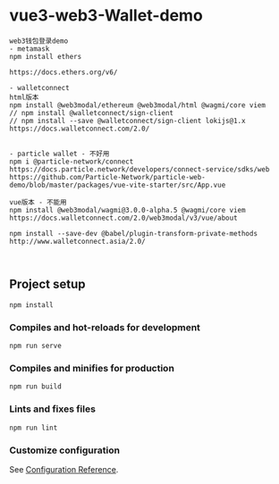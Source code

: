 # vue3-web3-Wallet-demo

```
web3钱包登录demo
- metamask
npm install ethers

https://docs.ethers.org/v6/

- walletconnect
html版本
npm install @web3modal/ethereum @web3modal/html @wagmi/core viem
// npm install @walletconnect/sign-client
// npm install --save @walletconnect/sign-client lokijs@1.x
https://docs.walletconnect.com/2.0/


- particle wallet - 不好用
npm i @particle-network/connect
https://docs.particle.network/developers/connect-service/sdks/web
https://github.com/Particle-Network/particle-web-demo/blob/master/packages/vue-vite-starter/src/App.vue

vue版本 - 不能用
npm install @web3modal/wagmi@3.0.0-alpha.5 @wagmi/core viem
https://docs.walletconnect.com/2.0/web3modal/v3/vue/about

npm install --save-dev @babel/plugin-transform-private-methods
http://www.walletconnect.asia/2.0/



```

## Project setup

```
npm install
```

### Compiles and hot-reloads for development

```
npm run serve
```

### Compiles and minifies for production

```
npm run build
```

### Lints and fixes files

```
npm run lint
```

### Customize configuration

See [Configuration Reference](https://cli.vuejs.org/config/).
